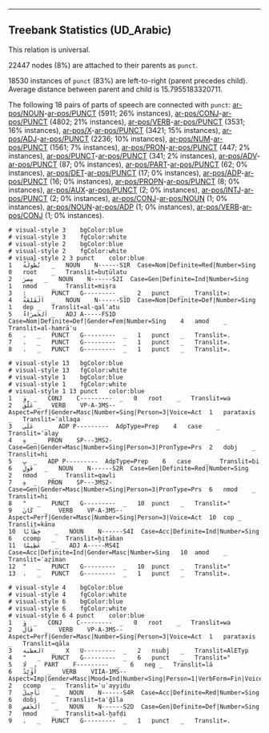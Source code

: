 

--------------------------------------------------------------------------------

## Treebank Statistics (UD_Arabic)

This relation is universal.

22447 nodes (8%) are attached to their parents as `punct`.

18530 instances of `punct` (83%) are left-to-right (parent precedes child).
Average distance between parent and child is 15.7955183320711.

The following 18 pairs of parts of speech are connected with `punct`: [ar-pos/NOUN]()-[ar-pos/PUNCT]() (5911; 26% instances), [ar-pos/CONJ]()-[ar-pos/PUNCT]() (4802; 21% instances), [ar-pos/VERB]()-[ar-pos/PUNCT]() (3531; 16% instances), [ar-pos/X]()-[ar-pos/PUNCT]() (3421; 15% instances), [ar-pos/ADJ]()-[ar-pos/PUNCT]() (2236; 10% instances), [ar-pos/NUM]()-[ar-pos/PUNCT]() (1561; 7% instances), [ar-pos/PRON]()-[ar-pos/PUNCT]() (447; 2% instances), [ar-pos/PUNCT]()-[ar-pos/PUNCT]() (341; 2% instances), [ar-pos/ADV]()-[ar-pos/PUNCT]() (87; 0% instances), [ar-pos/PART]()-[ar-pos/PUNCT]() (62; 0% instances), [ar-pos/DET]()-[ar-pos/PUNCT]() (17; 0% instances), [ar-pos/ADP]()-[ar-pos/PUNCT]() (16; 0% instances), [ar-pos/PROPN]()-[ar-pos/PUNCT]() (8; 0% instances), [ar-pos/AUX]()-[ar-pos/PUNCT]() (2; 0% instances), [ar-pos/INTJ]()-[ar-pos/PUNCT]() (2; 0% instances), [ar-pos/CONJ]()-[ar-pos/NOUN]() (1; 0% instances), [ar-pos/NOUN]()-[ar-pos/ADP]() (1; 0% instances), [ar-pos/VERB]()-[ar-pos/CONJ]() (1; 0% instances).


~~~ conllu
# visual-style 3	bgColor:blue
# visual-style 3	fgColor:white
# visual-style 2	bgColor:blue
# visual-style 2	fgColor:white
# visual-style 2 3 punct	color:blue
1	بُطُولَةُ	_	NOUN	N------S1R	Case=Nom|Definite=Red|Number=Sing	0	root	_	Translit=buṭūlatu
2	مِصرَ	_	NOUN	N------S2I	Case=Gen|Definite=Ind|Number=Sing	1	nmod	_	Translit=miṣra
3	:	_	PUNCT	G---------	_	2	punct	_	Translit=:
4	اَلقَلعَةُ	_	NOUN	N------S1D	Case=Nom|Definite=Def|Number=Sing	1	dep	_	Translit=al-qalʿatu
5	اَلحَمرَاءُ	_	ADJ	A-----FS1D	Case=Nom|Definite=Def|Gender=Fem|Number=Sing	4	amod	_	Translit=al-ḥamrāʾu
6	.	_	PUNCT	G---------	_	1	punct	_	Translit=.
7	.	_	PUNCT	G---------	_	1	punct	_	Translit=.
8	.	_	PUNCT	G---------	_	1	punct	_	Translit=.

~~~


~~~ conllu
# visual-style 13	bgColor:blue
# visual-style 13	fgColor:white
# visual-style 1	bgColor:blue
# visual-style 1	fgColor:white
# visual-style 1 13 punct	color:blue
1	وَ	_	CONJ	C---------	_	0	root	_	Translit=wa
2	عَلَّقَ	_	VERB	VP-A-3MS--	Aspect=Perf|Gender=Masc|Number=Sing|Person=3|Voice=Act	1	parataxis	_	Translit=ʿallaqa
3	عَلَي	_	ADP	P---------	AdpType=Prep	4	case	_	Translit=ʿalay
4	هِ	_	PRON	SP---3MS2-	Case=Gen|Gender=Masc|Number=Sing|Person=3|PronType=Prs	2	dobj	_	Translit=hi
5	بِ	_	ADP	P---------	AdpType=Prep	6	case	_	Translit=bi
6	قَولِ	_	NOUN	N------S2R	Case=Gen|Definite=Red|Number=Sing	2	nmod	_	Translit=qawli
7	هِ	_	PRON	SP---3MS2-	Case=Gen|Gender=Masc|Number=Sing|Person=3|PronType=Prs	6	nmod	_	Translit=hi
8	"	_	PUNCT	G---------	_	10	punct	_	Translit="
9	كَانَ	_	VERB	VP-A-3MS--	Aspect=Perf|Gender=Masc|Number=Sing|Person=3|Voice=Act	10	cop	_	Translit=kāna
10	خِطَابًا	_	NOUN	N------S4I	Case=Acc|Definite=Ind|Number=Sing	6	ccomp	_	Translit=ḫiṭāban
11	عَظِيمًا	_	ADJ	A-----MS4I	Case=Acc|Definite=Ind|Gender=Masc|Number=Sing	10	amod	_	Translit=ʿaẓīman
12	"	_	PUNCT	G---------	_	10	punct	_	Translit="
13	.	_	PUNCT	G---------	_	1	punct	_	Translit=.

~~~


~~~ conllu
# visual-style 4	bgColor:blue
# visual-style 4	fgColor:white
# visual-style 6	bgColor:blue
# visual-style 6	fgColor:white
# visual-style 6 4 punct	color:blue
1	وَ	_	CONJ	C---------	_	0	root	_	Translit=wa
2	قَالَ	_	VERB	VP-A-3MS--	Aspect=Perf|Gender=Masc|Number=Sing|Person=3|Voice=Act	1	parataxis	_	Translit=qāla
3	العطية	_	X	U---------	_	2	nsubj	_	Translit=AlETyp
4	"	_	PUNCT	G---------	_	6	punct	_	Translit="
5	لَا	_	PART	F---------	_	6	neg	_	Translit=lā
6	أُؤَيِّدُ	_	VERB	VIIA-1MS--	Aspect=Imp|Gender=Masc|Mood=Ind|Number=Sing|Person=1|VerbForm=Fin|Voice=Act	2	ccomp	_	Translit=ʾuʾayyidu
7	تَأجِيلَ	_	NOUN	N------S4R	Case=Acc|Definite=Red|Number=Sing	6	dobj	_	Translit=taʾǧīla
8	اَلخَفضِ	_	NOUN	N------S2D	Case=Gen|Definite=Def|Number=Sing	7	nmod	_	Translit=al-ḫafḍi
9	.	_	PUNCT	G---------	_	1	punct	_	Translit=.

~~~



